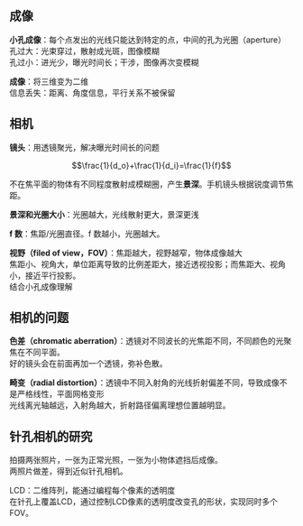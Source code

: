 ## 成像

**小孔成像**：每个点发出的光线只能达到特定的点，中间的孔为光圈（aperture）  
孔过大：光束穿过，散射成光斑，图像模糊  
孔过小：进光少，曝光时间长；干涉，图像再次变模糊

**成像**：将三维变为二维  
信息丢失：距离、角度信息，平行关系不被保留

## 相机

**镜头**：用透镜聚光，解决曝光时间长的问题

$$\frac{1}{d_o}+\frac{1}{d_i}=\frac{1}{f}$$

不在焦平面的物体有不同程度散射成模糊圈，产生**景深**。手机镜头根据锐度调节焦距。

**景深和光圈大小**：光圈越大，光线散射更大，景深更浅

**f 数**：焦距/光圈直径。f 数越小，光圈越大。

**视野（filed of view，FOV）**：焦距越大，视野越窄，物体成像越大  
焦距小、视角大，单位距离导致的比例差距大，接近透视投影；而焦距大、视角小，接近平行投影。  
结合小孔成像理解

## 相机的问题

**色差（chromatic aberration）**：透镜对不同波长的光焦距不同，不同颜色的光聚焦在不同平面。  
好的镜头会在前面再加一个透镜，弥补色散。

**畸变（radial distortion）**：透镜中不同入射角的光线折射偏差不同，导致成像不是严格线性，平面网格变形  
光线离光轴越远，入射角越大，折射路径偏离理想位置越明显。

## 针孔相机的研究

拍摄两张照片，一张为正常光照，一张为小物体遮挡后成像。  
两照片做差，得到近似针孔相机。

LCD：二维阵列，能通过编程每个像素的透明度  
在针孔上覆盖LCD，通过控制LCD像素的透明度改变孔的形状，实现同时多个FOV。  